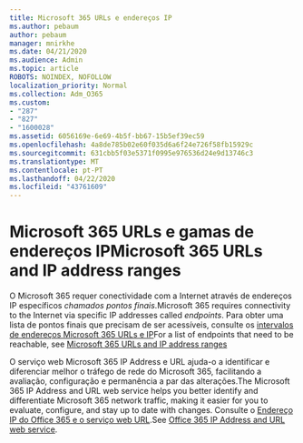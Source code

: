 ```yaml
---
title: Microsoft 365 URLs e endereços IP
ms.author: pebaum
author: pebaum
manager: mnirkhe
ms.date: 04/21/2020
ms.audience: Admin
ms.topic: article
ROBOTS: NOINDEX, NOFOLLOW
localization_priority: Normal
ms.collection: Adm_O365
ms.custom:
- "287"
- "827"
- "1600028"
ms.assetid: 6056169e-6e69-4b5f-bb67-15b5ef39ec59
ms.openlocfilehash: 4a8de785b02e60f035d6a6f24e726f58fb15929c
ms.sourcegitcommit: 631cbb5f03e5371f0995e976536d24e9d13746c3
ms.translationtype: MT
ms.contentlocale: pt-PT
ms.lasthandoff: 04/22/2020
ms.locfileid: "43761609"
---
```

# <a name="microsoft-365-urls-and-ip-address-ranges"></a><span data-ttu-id="a8ac7-102">Microsoft 365 URLs e gamas de endereços IP</span><span class="sxs-lookup"><span data-stu-id="a8ac7-102">Microsoft 365 URLs and IP address ranges</span></span>

<span data-ttu-id="a8ac7-103">O Microsoft 365 requer conectividade com a Internet através de endereços IP específicos *chamados pontos finais*.</span><span class="sxs-lookup"><span data-stu-id="a8ac7-103">Microsoft 365 requires connectivity to the Internet via specific IP addresses called *endpoints*.</span></span>
<span data-ttu-id="a8ac7-104">Para obter uma lista de pontos finais que precisam de ser acessíveis, consulte os [intervalos de endereços Microsoft 365 URLs e IP](https://docs.microsoft.com/office365/enterprise/urls-and-ip-address-ranges)</span><span class="sxs-lookup"><span data-stu-id="a8ac7-104">For a list of endpoints that need to be reachable, see [Microsoft 365 URLs and IP address ranges](https://docs.microsoft.com/office365/enterprise/urls-and-ip-address-ranges)</span></span> 

<span data-ttu-id="a8ac7-105">O serviço web Microsoft 365 IP Address e URL ajuda-o a identificar e diferenciar melhor o tráfego de rede do Microsoft 365, facilitando a avaliação, configuração e permanência a par das alterações.</span><span class="sxs-lookup"><span data-stu-id="a8ac7-105">The Microsoft 365 IP Address and URL web service helps you better identify and differentiate Microsoft 365 network traffic, making it easier for you to evaluate, configure, and stay up to date with changes.</span></span> <span data-ttu-id="a8ac7-106">Consulte o [Endereço IP do Office 365 e o serviço web URL](https://docs.microsoft.com/office365/enterprise/office-365-ip-web-service).</span><span class="sxs-lookup"><span data-stu-id="a8ac7-106">See [Office 365 IP Address and URL web service](https://docs.microsoft.com/office365/enterprise/office-365-ip-web-service).</span></span>